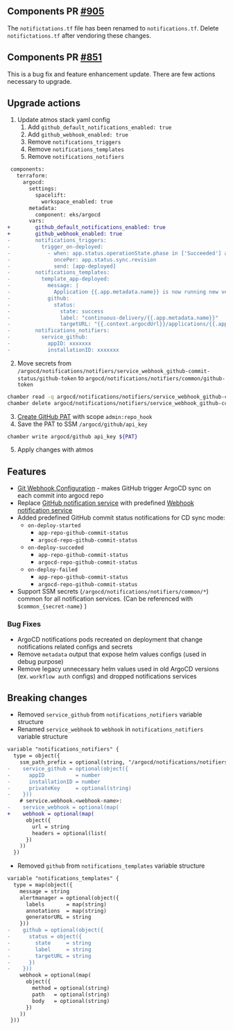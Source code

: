 ## Components PR [#905](https://github.com/cloudposse/terraform-aws-components/pull/905)

The `notifictations.tf` file has been renamed to `notifications.tf`. Delete `notifictations.tf` after vendoring these changes.

## Components PR [#851](https://github.com/cloudposse/terraform-aws-components/pull/851)

This is a bug fix and feature enhancement update.
There are few actions necessary to upgrade.

## Upgrade actions

1. Update atmos stack yaml config
   1. Add `github_default_notifications_enabled: true`
   2. Add `github_webhook_enabled: true`
   3. Remove `notifications_triggers`
   4. Remove `notifications_templates`
   5. Remove `notifications_notifiers`
```diff
 components:
   terraform:
     argocd:
       settings:
         spacelift:
           workspace_enabled: true
       metadata:
         component: eks/argocd
       vars:
+        github_default_notifications_enabled: true
+        github_webhook_enabled: true
-        notifications_triggers:
-          trigger_on-deployed:
-            - when: app.status.operationState.phase in ['Succeeded'] and app.status.health.status == 'Healthy'
-              oncePer: app.status.sync.revision
-              send: [app-deployed]
-        notifications_templates:
-          template_app-deployed:
-            message: |
-              Application {{.app.metadata.name}} is now running new version of deployments manifests.
-            github:
-              status:
-                state: success
-                label: "continuous-delivery/{{.app.metadata.name}}"
-                targetURL: "{{.context.argocdUrl}}/applications/{{.app.metadata.name}}?operation=true"
-        notifications_notifiers:
-          service_github:
-            appID: xxxxxxx
-            installationID: xxxxxxx
```
2. Move secrets from `/argocd/notifications/notifiers/service_webhook_github-commit-status/github-token` to `argocd/notifications/notifiers/common/github-token`
```bash
chamber read -q argocd/notifications/notifiers/service_webhook_github-commit-status github-token | chamber write argocd/notifications/notifiers/common github-token
chamber delete argocd/notifications/notifiers/service_webhook_github-commit-status github-token
```
3.  [Create GitHub PAT](https://docs.github.com/en/enterprise-server@3.6/authentication/keeping-your-account-and-data-secure/managing-your-personal-access-tokens#creating-a-personal-access-token) with scope `admin:repo_hook`
4.  Save the PAT to SSM `/argocd/github/api_key`
```bash
chamber write argocd/github api_key ${PAT}
```
5. Apply changes with atmos

## Features
* [Git Webhook Configuration](https://argo-cd.readthedocs.io/en/stable/operator-manual/webhook/) - makes GitHub trigger ArgoCD sync on each commit into argocd repo
* Replace [GitHub notification service](https://argo-cd.readthedocs.io/en/stable/operator-manual/notifications/services/github/) with predefined [Webhook notification service](https://argo-cd.readthedocs.io/en/stable/operator-manual/notifications/services/webhook/)
* Added predefined GitHub commit status notifications for CD sync mode:
  * `on-deploy-started`
    * `app-repo-github-commit-status`
    * `argocd-repo-github-commit-status`
  * `on-deploy-succeded`
    * `app-repo-github-commit-status`
    * `argocd-repo-github-commit-status`
  * `on-deploy-failed`
    * `app-repo-github-commit-status`
    * `argocd-repo-github-commit-status`
* Support SSM secrets (`/argocd/notifications/notifiers/common/*`) common for all notification services. (Can be referenced with `$common_{secret-name}` )

### Bug Fixes

* ArgoCD notifications pods recreated on deployment that change notifications related configs and secrets
* Remove `metadata` output that expose helm values configs (used in debug purpose)
* Remove legacy unnecessary helm values used in old ArgoCD versions (ex. `workflow auth` configs) and dropped notifications services

## Breaking changes

* Removed `service_github` from `notifications_notifiers` variable structure
* Renamed `service_webhook` to `webhook` in `notifications_notifiers` variable structure
```diff
variable "notifications_notifiers" {
  type = object({
    ssm_path_prefix = optional(string, "/argocd/notifications/notifiers")
-    service_github = optional(object({
-      appID          = number
-      installationID = number
-      privateKey     = optional(string)
-    }))
    # service.webhook.<webhook-name>:
-    service_webhook = optional(map(
+    webhook = optional(map(
      object({
        url = string
        headers = optional(list(
      })
    ))
  })
```
* Removed `github` from `notifications_templates` variable structure
```diff
variable "notifications_templates" {
  type = map(object({
    message = string
    alertmanager = optional(object({
      labels       = map(string)
      annotations  = map(string)
      generatorURL = string
    }))
-    github = optional(object({
-      status = object({
-        state     = string
-        label     = string
-        targetURL = string
-      })
-    }))
    webhook = optional(map(
      object({
        method = optional(string)
        path   = optional(string)
        body   = optional(string)
      })
    ))
 }))
```
